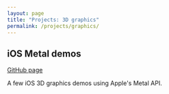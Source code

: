 ```yaml
---
layout: page
title: "Projects: 3D graphics"
permalink: /projects/graphics/
---
```


## iOS Metal demos

[GitHub page](https://github.com/joemdavis/metal-demos)

A few iOS 3D graphics demos using Apple's Metal API.